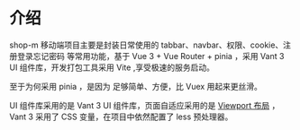 # 介绍

shop-m 移动端项目主要是封装日常使用的 tabbar、navbar、权限、cookie、注册登录忘记密码 等常用功能，基于 Vue 3 + Vue Router + pinia ，采用 Vant 3 UI 组件库，开发打包工具采用 Vite ,享受极速的服务启动。

至于为何采用 pinia ，是因为 足够简单、方便，比 Vuex 用起来更丝滑。

UI 组件库采用的是 Vant 3 UI 组件库，页面自适应采用的是 [Viewport 布局](https://vant-contrib.gitee.io/vant/#/zh-CN/advanced-usage#viewport-bu-ju) ，Vant 3 采用了 CSS 变量，在项目中依然配置了 less 预处理器。
